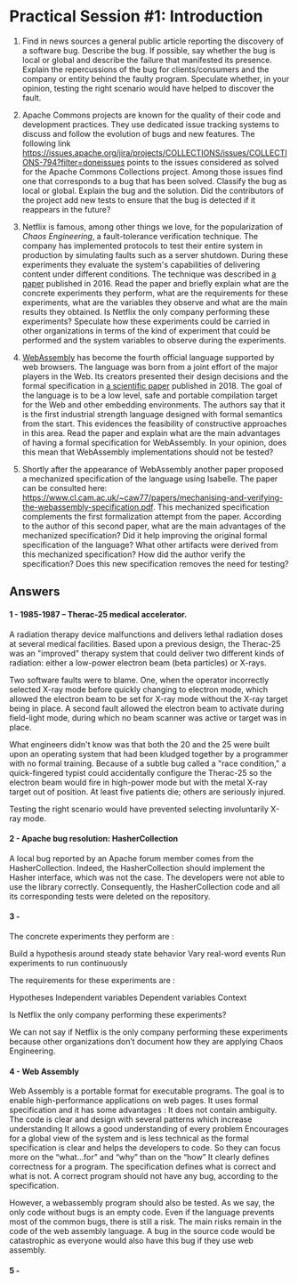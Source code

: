 # Practical Session #1: Introduction

1. Find in news sources a general public article reporting the discovery of a software bug. Describe the bug. If possible, say whether the bug is local or global and describe the failure that manifested its presence. Explain the repercussions of the bug for clients/consumers and the company or entity behind the faulty program. Speculate whether, in your opinion, testing the right scenario would have helped to discover the fault.

2. Apache Commons projects are known for the quality of their code and development practices. They use dedicated issue tracking systems to discuss and follow the evolution of bugs and new features. The following link https://issues.apache.org/jira/projects/COLLECTIONS/issues/COLLECTIONS-794?filter=doneissues points to the issues considered as solved for the Apache Commons Collections project. Among those issues find one that corresponds to a bug that has been solved. Classify the bug as local or global. Explain the bug and the solution. Did the contributors of the project add new tests to ensure that the bug is detected if it reappears in the future?

3. Netflix is famous, among other things we love, for the popularization of *Chaos Engineering*, a fault-tolerance verification technique. The company has implemented protocols to test their entire system in production by simulating faults such as a server shutdown. During these experiments they evaluate the system's capabilities of delivering content under different conditions. The technique was described in [a paper](https://arxiv.org/ftp/arxiv/papers/1702/1702.05843.pdf) published in 2016. Read the paper and briefly explain what are the concrete experiments they perform, what are the requirements for these experiments, what are the variables they observe and what are the main results they obtained. Is Netflix the only company performing these experiments? Speculate how these experiments could be carried in other organizations in terms of the kind of experiment that could be performed and the system variables to observe during the experiments.

4. [WebAssembly](https://webassembly.org/) has become the fourth official language supported by web browsers. The language was born from a joint effort of the major players in the Web. Its creators presented their design decisions and the formal specification in [a scientific paper](https://people.mpi-sws.org/~rossberg/papers/Haas,%20Rossberg,%20Schuff,%20Titzer,%20Gohman,%20Wagner,%20Zakai,%20Bastien,%20Holman%20-%20Bringing%20the%20Web%20up%20to%20Speed%20with%20WebAssembly.pdf) published in 2018. The goal of the language is to be a low level, safe and portable compilation target for the Web and other embedding environments. The authors say that it is the first industrial strength language designed with formal semantics from the start. This evidences the feasibility of constructive approaches in this area. Read the paper and explain what are the main advantages of having a formal specification for WebAssembly. In your opinion, does this mean that WebAssembly implementations should not be tested? 

5.  Shortly after the appearance of WebAssembly another paper proposed a mechanized specification of the language using Isabelle. The paper can be consulted here: https://www.cl.cam.ac.uk/~caw77/papers/mechanising-and-verifying-the-webassembly-specification.pdf. This mechanized specification complements the first formalization attempt from the paper. According to the author of this second paper, what are the main advantages of the mechanized specification? Did it help improving the original formal specification of the language? What other artifacts were derived from this mechanized specification? How did the author verify the specification? Does this new specification removes the need for testing?

## Answers

#### 1 - 1985-1987 – Therac-25 medical accelerator.

A radiation therapy device malfunctions and delivers lethal radiation doses at several medical facilities. Based upon a previous design, the Therac-25 was an "improved" therapy system that could deliver two different kinds of radiation: either a low-power electron beam (beta particles) or X-rays.

Two software faults were to blame. One, when the operator incorrectly selected X-ray mode before quickly changing to electron mode, which allowed the electron beam to be set for X-ray mode without the X-ray target being in place. A second fault allowed the electron beam to activate during field-light mode, during which no beam scanner was active or target was in place. 

What engineers didn't know was that both the 20 and the 25 were built upon an operating system that had been kludged together by a programmer with no formal training. Because of a subtle bug called a "race condition," a quick-fingered typist could accidentally configure the Therac-25 so the electron beam would fire in high-power mode but with the metal X-ray target out of position. At least five patients die; others are seriously injured.

Testing the right scenario would have prevented selecting involuntarily X-ray mode. 


#### 2 - Apache bug resolution: HasherCollection

A local bug reported by an Apache forum member comes from the HasherCollection. Indeed, the HasherCollection should implement the Hasher interface, which was not the case. The developers were not able to use the library correctly. Consequently, the HasherCollection code and all its corresponding tests were deleted on the repository.

#### 3 - 
The concrete experiments they perform are :

Build a hypothesis around steady state behavior
Vary real-word events
Run experiments to run continuously

 The requirements for these experiments are :
 
Hypotheses
Independent variables
Dependent variables
Context

Is Netflix the only company performing these experiments? 

We can not say if Netflix is the only company performing these experiments because other organizations don’t document how they are applying Chaos Engineering.



#### 4 - Web Assembly

Web Assembly is a portable format for executable programs. The goal is to enable high-performance applications on web pages. It uses formal specification and it has some advantages :
It does not contain ambiguity. The code is clear and design with several patterns which increase understanding
It allows a good understanding of every problem 
Encourages for a global view of the system and is less technical as the formal specification is clear and helps the developers to code. So they can focus more on the “what…for” and “why” than on the “how”
It clearly defines correctness for a program. The specification defines what is correct and what is not. A correct program should not have any bug, according to the specification.

However, a webassembly program should also be tested. As we say, the only code without bugs is an empty code. Even if the language prevents most of the common bugs, there is still a risk. The main risks remain in the code of the web assembly language. A bug in the source code would be catastrophic as everyone would also have this bug if they use web assembly.

#### 5 - 
